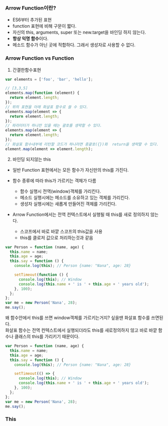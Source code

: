 ### Arrow Function이란?

- ES6부터 추가된 표현
- function 표현에 비해 구문이 짧다.
- 자신의 this, arguments, super 또는 new.target을 바인딩 하지 않는다.
- **항상 익명 함수**이다.
- 메소드 함수가 아닌 곳에 적합하다. 그래서 생성자로 사용할 수 없다.

### Arrow Function vs Function

1. 간결한함수표현

```js
var elements = ['foo', 'bar', 'hello'];

// [3,3,5]
elements.map(function (element) {
  return element.length;
});
// 위의 표현을 아래 화살표 함수로 쓸 수 있다.
elements.map(element => {
  return element.length;
});
// 파라미터가 하나만 있을 때는 괄호를 생략할 수 있다.
elements.map(element => {
  return element.length;
});
// 화살표 함수내부에 리턴할 코드가 하나라면 중괄호({})화  return을 생략할 수 있다.
element.map(element => element.length);
```

2. 바인딩 되지않는 this

- 일반 Function 표현에서는 모든 함수가 자신만의 this를 가진다.
- 함수 종류에 따라 this가 가르키는 객체가 다름

  - 함수 실행시 전역(window)객체를 가리킨다.
  - 메소드 실행시에는 메소드를 소유하고 있는 객체를 가리킨다.
  - 생성자 실행시에는 새롭게 만들어진 객체를 가리킨다.

- Arrow Function에서는 전역 컨텍스트에서 실행될 때 this를 새로 정의하지 않는다.
  - 스코프에서 바로 바깥 스코프의 this값을 사용
  - this를 클로저 값으로 처리하는것과 같음

```js
var Person = function (name, age) {
  this.name = name;
  this.age = age;
  this.say = function () {
    console.log(this); // Person {name: "Nana", age: 28}

    setTimeout(function () {
      console.log(this); // Window
      console.log(this.name + ' is ' + this.age + ' years old');
    }, 100);
  };
};
var me = new Person('Nana', 28);
me.say();
```

왜 함수안에서 this를 쓰면 window객체를 가르키는거지? 싶을땐 화살표 함수를 쓰면된다.  
화살표 함수는 전역 컨텍스트에서 실행되더라도 this를 새로정의하지 않고 바로 바깥 함수나 클래스의 this를 가리키기 때문이다.

```js
var Person = function (name, age) {
  this.name = name;
  this.age = age;
  this.say = function () {
    console.log(this); // Person {name: "Nana", age: 28}

    setTimeout(() => {
      console.log(this); // Window
      console.log(this.name + ' is ' + this.age + ' years old');
    }, 100);
  };
};
var me = new Person('Nana', 28);
me.say();
```

### This

